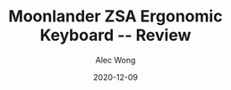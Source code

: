 ---
title: Moonlander ZSA Ergonomic Keyboard -- Review
author: Alec Wong
cover: https://www.zsa.io/static/8567515c1ffbc03f83c7bfa2b29bd155/4ad1b/1-hero-white.png
date: '2020-12-09'
slug: moonlander-zsa-review
categories: [equipment]
tags: [moonlander, zsa, keyboard]
---